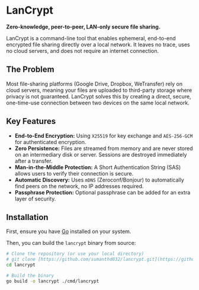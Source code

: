 # LanCrypt

**Zero-knowledge, peer-to-peer, LAN-only secure file sharing.**

LanCrypt is a command-line tool that enables ephemeral, end-to-end encrypted file sharing directly over a local network. It leaves no trace, uses no cloud servers, and does not require an internet connection.

## The Problem

Most file-sharing platforms (Google Drive, Dropbox, WeTransfer) rely on cloud servers, meaning your files are uploaded to third-party storage where privacy is not guaranteed. LanCrypt solves this by creating a direct, secure, one-time-use connection between two devices on the same local network.

## Key Features

- **End-to-End Encryption:** Using `X25519` for key exchange and `AES-256-GCM` for authenticated encryption.
- **Zero Persistence:** Files are streamed from memory and are never stored on an intermediary disk or server. Sessions are destroyed immediately after a transfer.
- **Man-in-the-Middle Protection:** A Short Authentication String (SAS) allows users to verify their connection is secure.
- **Automatic Discovery:** Uses `mDNS` (Zeroconf/Bonjour) to automatically find peers on the network, no IP addresses required.
- **Passphrase Protection:** Optional passphrase can be added for an extra layer of security.

## Installation

First, ensure you have [Go](https://go.dev/doc/install) installed on your system.

Then, you can build the `lancrypt` binary from source:

```bash
# Clone the repository (or use your local directory)
# git clone [https://github.com/sumanthd032/lancrypt.git](https://github.com/sumanthd032/lancrypt.git)
cd lancrypt

# Build the binary
go build -o lancrypt ./cmd/lancrypt